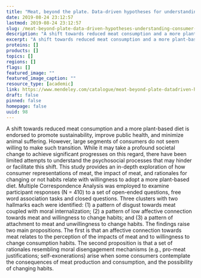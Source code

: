 ```yaml
---
title: "Meat, beyond the plate. Data-driven hypotheses for understanding consumer willingness to adopt a more plant-based diet"
date: 2019-08-24 23:12:57
lastmod: 2019-08-24 23:12:57
slug: /meat-beyond-plate-data-driven-hypotheses-understanding-consumer-willingness-adopt-more
description: "A shift towards reduced meat consumption and a more plant-based diet is endorsed to promote sustainability, improve public health, and minimize animal suffering. However, large segments of consumers do not seem willing to make such transition. While it may take a profound societal change to achieve significant progresses on this regard, there have been limited attempts to understand the psychosocial processes that may hinder or facilitate this shift."
excerpt: "A shift towards reduced meat consumption and a more plant-based diet is endorsed to promote sustainability, improve public health, and minimize animal suffering. However, large segments of consumers do not seem willing to make such transition. While it may take a profound societal change to achieve significant progresses on this regard, there have been limited attempts to understand the psychosocial processes that may hinder or facilitate this shift."
proteins: []
products: []
topics: []
regions: []
flags: []
featured_image: ""
featured_image_caption: ""
resource_type: [academic]
link: https://www.mendeley.com/catalogue/meat-beyond-plate-datadriven-hypotheses-understanding-consumer-willingness-adopt-more-plantbased-die/
draft: false
pinned: false
homepage: false
uuid: 98
---
```

A shift towards reduced meat consumption and a more plant-based diet is
endorsed to promote sustainability, improve public health, and minimize
animal suffering. However, large segments of consumers do not seem
willing to make such transition. While it may take a profound societal
change to achieve significant progresses on this regard, there have been
limited attempts to understand the psychosocial processes that may
hinder or facilitate this shift. This study provides an in-depth
exploration of how consumer representations of meat, the impact of meat,
and rationales for changing or not habits relate with willingness to
adopt a more plant-based diet. Multiple Correspondence Analysis was
employed to examine participant responses (N = 410) to a set of
open-ended questions, free word association tasks and closed questions.
Three clusters with two hallmarks each were identified: (1) a pattern of
disgust towards meat coupled with moral internalization; (2) a pattern
of low affective connection towards meat and willingness to change
habits; and (3) a pattern of attachment to meat and unwillingness to
change habits. The findings raise two main propositions. The first is
that an affective connection towards meat relates to the perception of
the impacts of meat and to willingness to change consumption habits. The
second proposition is that a set of rationales resembling moral
disengagement mechanisms (e.g., pro-meat justifications;
self-exonerations) arise when some consumers contemplate the
consequences of meat production and consumption, and the possibility of
changing habits.
